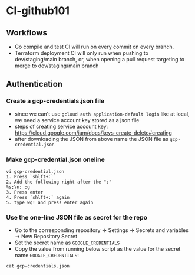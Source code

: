 # CI-github101

## Workflows
- Go compile and test CI will run on every commit on every branch.
- Terraform deployment CI will only run when pushing to dev/staging/main branch, or, when opening a pull request targeting to merge to dev/staging/main branch


## Authentication
### Create a gcp-credentials.json file 
- since we can't use `gcloud auth application-default login` like at local, we need a service account key stored as a json file
- steps of creating service account key: https://cloud.google.com/iam/docs/keys-create-delete#creating
- after downloading the JSON from above name the JSON file as `gcp-credential.json`

### Make gcp-credential.json oneline
```shell
vi gcp-credential.json
1. Press `shlft+:`
2. Add the following right after the ":"
%s;\n; ;g
3. Press enter
4. Press `shlft+:` again
5. type wq! and press enter again
```

### Use the one-line JSON file as secret for the repo
- Go to the corresponding repository -> Settings -> Secrets and variables -> New Repository Secret
- Set the secret name as `GOOGLE_CREDENTIALS`
- Copy the value from running below script as the value for the secret name `GOOGLE_CREDENTIALS`:
```shell
cat gcp-credentials.json
```